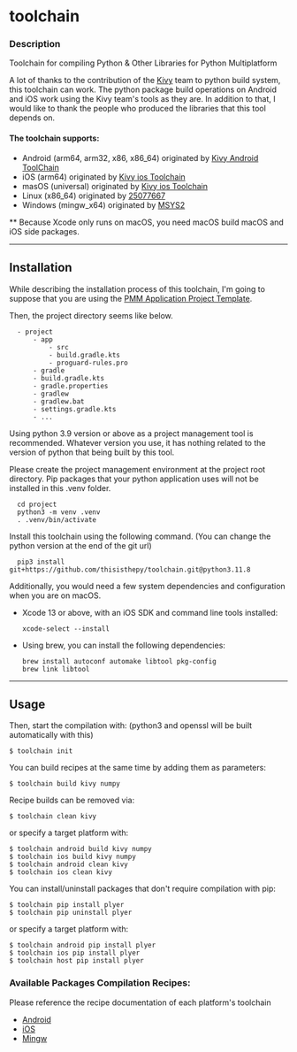 # toolchain

### Description

Toolchain for compiling Python & Other Libraries for Python Multiplatform

A lot of thanks to the contribution of the [Kivy](https://github.com/kivy) team to python build system, this toolchain can work.
The python package build operations on Android and iOS work using the Kivy team's tools as they are.
In addition to that, I would like to thank the people who produced the libraries that this tool depends on.


#### The toolchain supports:

- Android (arm64, arm32, x86, x86_64) originated by [Kivy Android ToolChain](https://github.com/thisisthepy/toolchain-android)
- iOS (arm64) originated by [Kivy ios Toolchain](https://github.com/thisisthepy/toolchain-ios)
- masOS (universal) originated by [Kivy ios Toolchain](https://github.com/thisisthepy/toolchain-ios)
- Linux (x86_64) originated by [25077667](https://github.com/thisisthepy/toolchain-linux)
- Windows (mingw_x64) originated by [MSYS2](https://github.com/thisisthepy/toolchain-mingw)

** Because Xcode only runs on macOS, you need macOS build macOS and iOS side packages.

___

## Installation

While describing the installation process of this toolchain, I'm going to suppose that you are using the [PMM Application Project Template](https://github.com/thisisthepy/pmm-app-template).

Then, the project directory seems like below.

      - project
          - app
              - src
              - build.gradle.kts
              - proguard-rules.pro
          - gradle
          - build.gradle.kts
          - gradle.properties
          - gradlew
          - gradlew.bat
          - settings.gradle.kts
          - ...

Using python 3.9 version or above as a project management tool is recommended.
Whatever version you use, it has nothing related to the version of python that being built by this tool.

Please create the project management environment at the project root directory.
Pip packages that your python application uses will not be installed in this .venv folder.

      cd project
      python3 -m venv .venv
      . .venv/bin/activate

Install this toolchain using the following command. (You can change the python version at the end of the git url)

      pip3 install git+https://github.com/thisisthepy/toolchain.git@python3.11.8

Additionally, you would need a few system dependencies and configuration when you are on macOS.

- Xcode 13 or above, with an iOS SDK and command line tools installed:

      xcode-select --install

- Using brew, you can install the following dependencies:

      brew install autoconf automake libtool pkg-config
      brew link libtool

---

## Usage
Then, start the compilation with:
(python3 and openssl will be built automatically with this)

    $ toolchain init

You can build recipes at the same time by adding them as parameters:

    $ toolchain build kivy numpy

Recipe builds can be removed via:

    $ toolchain clean kivy

or specify a target platform with:

    $ toolchain android build kivy numpy
    $ toolchain ios build kivy numpy
    $ toolchain android clean kivy
    $ toolchain ios clean kivy

You can install/uninstall packages that don't require compilation with pip:

    $ toolchain pip install plyer
    $ toolchain pip uninstall plyer

or specify a target platform with:

    $ toolchain android pip install plyer
    $ toolchain ios pip install plyer
    $ toolchain host pip install plyer

### Available Packages Compilation Recipes:
Please reference the recipe documentation of each platform's toolchain

- [Android](https://github.com/thisisthepy/toolchain-android/tree/master/pythonforandroid/recipes)
- [iOS](https://github.com/thisisthepy/toolchain-ios?tab=readme-ov-file#using-the-toolchain)
- [Mingw](https://github.com/thisisthepy/toolchain-mingw)

